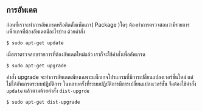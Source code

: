 ## การอัพเดต

ก่อนที่เราจะทำการอัพเกรดหรือติดตั้งแพ็กเกจ\( Package \)ใดๆ ต้องทำการตรวจสอบว่ามีรายการแพ็กเกจที่ต้องอัพเดตมีอะไรบ้าง ด้วยคำสั่ง

`$ sudo apt-get update`

เมื่อเราตรวจสอบรายการที่ต้องอัพเดตใหม่แล้ว เราก็จะใช้คำสั่งเพื่ออัพเกรด

`$ sudo apt-get upgrade`

คำสั่ง upgrade จะทำการอัพเดตเพียงเฉพาะแพ็กเกจโปรแกรมที่มีการเปลี่ยนแปลงเวอร์ชั่นใหม่ แต่ไม่ได้อัพเกรดระบบปฏิบัติการ ในหลายครั้งที่ระบบปฏิบัติการมีการเปลี่ยนแปลงเวอร์ชั่น จึงต้องใช้คำสั่ง `update` แล้วตามด้วยคำสั่ง `dist-upgrde`

`$ sudo apt-get dist-upgrade`

